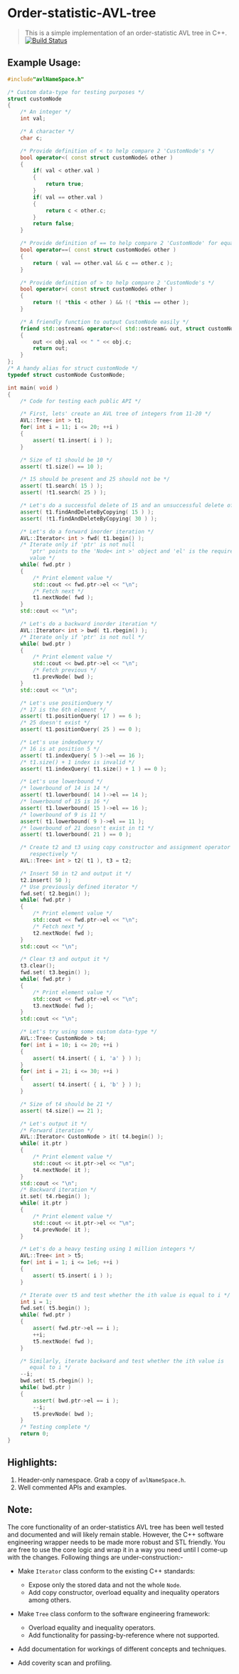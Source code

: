 # Order-statistic-AVL-tree
> This is a simple implementation of an order-statistic AVL tree in C++.
[![Build Status](https://travis-ci.com/gampu/Order-statistic-AVL-tree.svg?token=77iqP6njyrrs3QHPupD5&branch=master)](https://travis-ci.com/gampu/Order-statistic-AVL-tree)

## Example Usage:
```cpp
#include"avlNameSpace.h"

/* Custom data-type for testing purposes */
struct customNode
{
    /* An integer */
    int val;

    /* A character */
    char c;

    /* Provide definition of < to help compare 2 'CustomNode's */
    bool operator<( const struct customNode& other )
    {
        if( val < other.val )
        {
            return true;
        }
        if( val == other.val )
        {
            return c < other.c;
        }
        return false;
    }

    /* Provide definition of == to help compare 2 'CustomNode' for equality */
    bool operator==( const struct customNode& other )
    {
        return ( val == other.val && c == other.c );
    }

    /* Provide definition of > to help compare 2 'CustomNode's */
    bool operator>( const struct customNode& other )
    {
        return !( *this < other ) && !( *this == other );
    }

    /* A friendly function to output CustomNode easily */
    friend std::ostream& operator<<( std::ostream& out, struct customNode& obj )
    {
        out << obj.val << " " << obj.c;
        return out;
    }
};
/* A handy alias for struct customNode */
typedef struct customNode CustomNode;

int main( void )
{
    /* Code for testing each public API */

    /* First, lets' create an AVL tree of integers from 11-20 */
    AVL::Tree< int > t1;
    for( int i = 11; i <= 20; ++i )
    {
        assert( t1.insert( i ) );
    }

    /* Size of t1 should be 10 */
    assert( t1.size() == 10 );

    /* 15 should be present and 25 should not be */
    assert( t1.search( 15 ) );
    assert( !t1.search( 25 ) );

    /* Let's do a successful delete of 15 and an unsuccessful delete of 30 */
    assert( t1.findAndDeleteByCopying( 15 ) );
    assert( !t1.findAndDeleteByCopying( 30 ) );

    /* Let's do a forward inorder iteration */
    AVL::Iterator< int > fwd( t1.begin() );
    /* Iterate only if 'ptr' is not null
       'ptr' points to the 'Node< int >' object and 'el' is the required
       value */
    while( fwd.ptr )
    {
        /* Print element value */
        std::cout << fwd.ptr->el << "\n";
        /* Fetch next */
        t1.nextNode( fwd );
    }
    std::cout << "\n";

    /* Let's do a backward inorder iteration */
    AVL::Iterator< int > bwd( t1.rbegin() );
    /* Iterate only if 'ptr' is not null */
    while( bwd.ptr )
    {
        /* Print element value */
        std::cout << bwd.ptr->el << "\n";
        /* Fetch previous */
        t1.prevNode( bwd );
    }
    std::cout << "\n";

    /* Let's use positionQuery */
    /* 17 is the 6th element */
    assert( t1.positionQuery( 17 ) == 6 );
    /* 25 doesn't exist */
    assert( t1.positionQuery( 25 ) == 0 );

    /* Let's use indexQuery */
    /* 16 is at position 5 */
    assert( t1.indexQuery( 5 )->el == 16 );
    /* t1.size() + 1 index is invalid */
    assert( t1.indexQuery( t1.size() + 1 ) == 0 );

    /* Let's use lowerbound */
    /* lowerbound of 14 is 14 */
    assert( t1.lowerbound( 14 )->el == 14 );
    /* lowerbound of 15 is 16 */
    assert( t1.lowerbound( 15 )->el == 16 );
    /* lowerbound of 9 is 11 */
    assert( t1.lowerbound( 9 )->el == 11 );
    /* lowerbound of 21 doesn't exist in t1 */
    assert( t1.lowerbound( 21 ) == 0 );

    /* Create t2 and t3 using copy constructor and assignment operator
       respectively */
    AVL::Tree< int > t2( t1 ), t3 = t2;

    /* Insert 50 in t2 and output it */
    t2.insert( 50 );
    /* Use previously defined iterator */
    fwd.set( t2.begin() );
    while( fwd.ptr )
    {
        /* Print element value */
        std::cout << fwd.ptr->el << "\n";
        /* Fetch next */
        t2.nextNode( fwd );
    }
    std::cout << "\n";

    /* Clear t3 and output it */
    t3.clear();
    fwd.set( t3.begin() );
    while( fwd.ptr )
    {
        /* Print element value */
        std::cout << fwd.ptr->el << "\n";
        t3.nextNode( fwd );
    }
    std::cout << "\n";

    /* Let's try using some custom data-type */
    AVL::Tree< CustomNode > t4;
    for( int i = 10; i <= 20; ++i )
    {
        assert( t4.insert( { i, 'a' } ) );
    }
    for( int i = 21; i <= 30; ++i )
    {
        assert( t4.insert( { i, 'b' } ) );
    }

    /* Size of t4 should be 21 */
    assert( t4.size() == 21 );

    /* Let's output it */
    /* Forward iteration */
    AVL::Iterator< CustomNode > it( t4.begin() );
    while( it.ptr )
    {
        /* Print element value */
        std::cout << it.ptr->el << "\n";
        t4.nextNode( it );
    }
    std::cout << "\n";
    /* Backward iteration */
    it.set( t4.rbegin() );
    while( it.ptr )
    {
        /* Print element value */
        std::cout << it.ptr->el << "\n";
        t4.prevNode( it );
    }

    /* Let's do a heavy testing using 1 million integers */
    AVL::Tree< int > t5;
    for( int i = 1; i <= 1e6; ++i )
    {
        assert( t5.insert( i ) );
    }

    /* Iterate over t5 and test whether the ith value is equal to i */
    int i = 1;
    fwd.set( t5.begin() );
    while( fwd.ptr )
    {
        assert( fwd.ptr->el == i );
        ++i;
        t5.nextNode( fwd );
    }

    /* Similarly, iterate backward and test whether the ith value is
       equal to i */
    --i;
    bwd.set( t5.rbegin() );
    while( bwd.ptr )
    {
        assert( bwd.ptr->el == i );
        --i;
        t5.prevNode( bwd );
    }
    /* Testing complete */
    return 0;
}
```
## Highlights:
1. Header-only namespace. Grab a copy of `avlNameSpace.h`.
2. Well commented APIs and examples.

## Note:
The core functionality of an order-statistics AVL tree has been well tested and documented and will likely remain stable. However, the C++ software engineering wrapper needs to be made more robust and STL friendly. You are free to use the core logic and wrap it in a way you need until I come-up with the changes. Following things are under-construction:-

- Make `Iterator` class conform to the existing C++ standards:
  - Expose only the stored data and not the whole `Node`.
  - Add copy constructor, overload equality and inequality operators among others.
  
- Make `Tree` class conform to the software engineering framework:
  - Overload equality and inequality operators. 
  - Add functionality for passing-by-reference where not supported.
  
- Add documentation for workings of different concepts and techniques.
- Add coverity scan and profiling.
